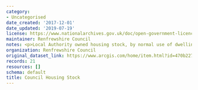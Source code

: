 ```yaml
---
category:
- Uncategorised
date_created: '2017-12-01'
date_updated: '2019-07-19'
license: https://www.nationalarchives.gov.uk/doc/open-government-licence/version/3/
maintainer: Renfrewshire Council
notes: <p>Local Authority owned housing stock, by normal use of dwelling</p>
organization: Renfrewshire Council
original_dataset_link: https://www.arcgis.com/home/item.html?id=470b2275323447fa97133a3971de735b
records: 21
resources: []
schema: default
title: Council Housing Stock
---
```

